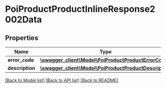 # PoiProductProductInlineResponse2002Data

## Properties
Name | Type | Description | Notes
------------ | ------------- | ------------- | -------------
**error_code** | [**\swagger_client\Model\PoiProductProductErrorCode**](PoiProductProductErrorCode.md) |  | 
**description** | [**\swagger_client\Model\PoiProductProductDescription**](PoiProductProductDescription.md) |  | 

[[Back to Model list]](../README.md#documentation-for-models) [[Back to API list]](../README.md#documentation-for-api-endpoints) [[Back to README]](../README.md)


